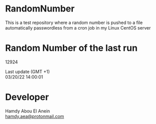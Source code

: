 # RandomNumber    
This is a test repository where a random number is pushed to a file automatically passwordless from a cron job in my Linux CentOS server    
# Random Number of the last run   
12924
      
Last update (GMT +1)    
03/20/22 14:00:01
# Developer    
Hamdy Abou El Anein   
hamdy.aea@protonmail.com
